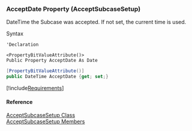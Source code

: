 ﻿### AcceptDate Property (AcceptSubcaseSetup)

DateTime the Subcase was accepted. If not set, the current time is used.

Syntax

```vbnet
'Declaration

<PropertyBitValueAttribute()>
Public Property AcceptDate As Date
```

```csharp
[PropertyBitValueAttribute()]
public DateTime AcceptDate {get; set;}
```

[!include[Requirements](../partials/requirements.md)]

#### Reference

[AcceptSubcaseSetup Class](FChoice.Toolkits.Clarify~FChoice.Toolkits.Clarify.Support.AcceptSubcaseSetup.md)  
[AcceptSubcaseSetup Members](FChoice.Toolkits.Clarify~FChoice.Toolkits.Clarify.Support.AcceptSubcaseSetup_members.md)